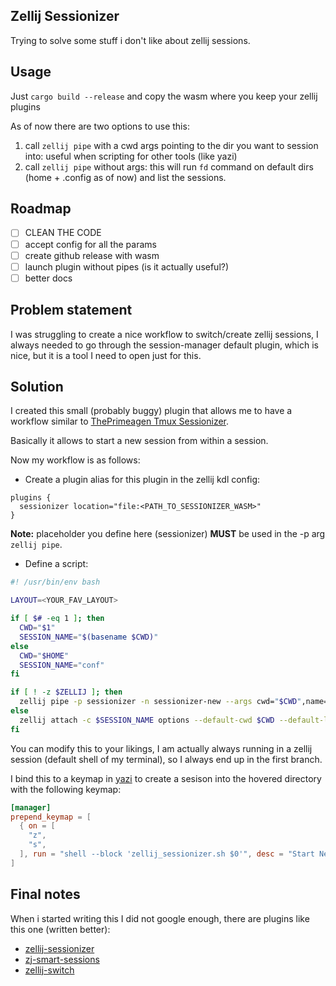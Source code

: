 ## Zellij Sessionizer

Trying to solve some stuff i don't like about zellij sessions.

## Usage

Just `cargo build --release` and copy the wasm where you keep your zellij plugins

As of now there are two options to use this:

1. call `zellij pipe` with a cwd args pointing to the dir you want to session into: useful when scripting for other tools (like yazi)
2. call `zellij pipe` without args: this will run `fd` command on default dirs (home + .config as of now) and list the sessions.

## Roadmap

- [ ] CLEAN THE CODE
- [ ] accept config for all the params
- [ ] create github release with wasm
- [ ] launch plugin without pipes (is it actually useful?)
- [ ] better docs

## Problem statement

I was struggling to create a nice workflow to switch/create zellij sessions, 
I always needed to go through the session-manager default plugin, which is nice, 
but it is a tool I need to open just for this.

## Solution 

I created this small (probably buggy) plugin that allows me to have a workflow similar
to [ThePrimeagen Tmux Sessionizer](https://github.com/ThePrimeagen/.dotfiles/blob/master/bin/.local/scripts/tmux-sessionizer).

Basically it allows to start a new session from within a session.

Now my workflow is as follows:
- Create a plugin alias for this plugin in the zellij kdl config:
```kdl
plugins {
  sessionizer location="file:<PATH_TO_SESSIONIZER_WASM>"
}
```
**Note:** placeholder you define here (sessionizer) **MUST** be used in the -p arg `zellij pipe`.
- Define a script:
```bash
#! /usr/bin/env bash

LAYOUT=<YOUR_FAV_LAYOUT>

if [ $# -eq 1 ]; then 
  CWD="$1"
  SESSION_NAME="$(basename $CWD)"
else
  CWD="$HOME"
  SESSION_NAME="conf"
fi

if [ ! -z $ZELLIJ ]; then
  zellij pipe -p sessionizer -n sessionizer-new --args cwd="$CWD",name="$SESSION_NAME",layout="$LAYOUT"
else
  zellij attach -c $SESSION_NAME options --default-cwd $CWD --default-layout $LAYOUT 
fi
```
You can modify this to your likings, I am actually always running in a zellij session (default shell of my terminal), so I always end up in the first branch.

I bind this to a keymap in [yazi](https://github.com/sxyazi/yazi) to create a sesison into the hovered directory with the following keymap:
```toml
[manager]
prepend_keymap = [
  { on = [
    "z",
    "s",
  ], run = "shell --block 'zellij_sessionizer.sh $0'", desc = "Start New session in selected dir" },
]
```

## Final notes

When i started writing this I did not google enough, there are plugins like this one (written better):
- [ zellij-sessionizer ](https://github.com/laperlej/zellij-sessionizer)
- [ zj-smart-sessions ](https://github.com/dj95/zj-smart-sessions/tree/main)
- [ zellij-switch ](https://github.com/mostafaqanbaryan/zellij-switch)
